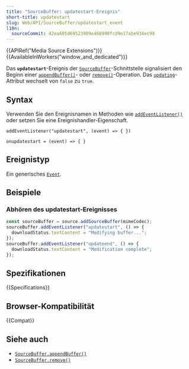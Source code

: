 ```yaml
---
title: "SourceBuffer: updatestart-Ereignis"
short-title: updatestart
slug: Web/API/SourceBuffer/updatestart_event
l10n:
  sourceCommit: 42ea605d69523989e468990fcd9e17abe934ec98
---
```


{{APIRef("Media Source Extensions")}}{{AvailableInWorkers("window_and_dedicated")}}

Das **`updatestart`**-Ereignis der [`SourceBuffer`](/de/docs/Web/API/SourceBuffer)-Schnittstelle signalisiert den Beginn einer [`appendBuffer()`](/de/docs/Web/API/SourceBuffer/appendBuffer)- oder [`remove()`](/de/docs/Web/API/SourceBuffer/remove)-Operation. Das [`updating`](/de/docs/Web/API/SourceBuffer/updating)-Attribut wechselt von `false` zu `true`.

## Syntax

Verwenden Sie den Ereignisnamen in Methoden wie [`addEventListener()`](/de/docs/Web/API/EventTarget/addEventListener) oder setzen Sie eine Ereignishandler-Eigenschaft.

```js-nolint
addEventListener("updatestart", (event) => { })

onupdatestart = (event) => { }
```

## Ereignistyp

Ein generisches [`Event`](/de/docs/Web/API/Event).

## Beispiele

### Abhören des updatestart-Ereignisses

```js
const sourceBuffer = source.addSourceBuffer(mimeCodec);
sourceBuffer.addEventListener("updatestart", () => {
  downloadStatus.textContent = "Modifying buffer...";
});
sourceBuffer.addEventListener("updateend", () => {
  downloadStatus.textContent = "Modification complete";
});
```

## Spezifikationen

{{Specifications}}

## Browser-Kompatibilität

{{Compat}}

## Siehe auch

- [`SourceBuffer.appendBuffer()`](/de/docs/Web/API/SourceBuffer/appendBuffer)
- [`SourceBuffer.remove()`](/de/docs/Web/API/SourceBuffer/remove)
